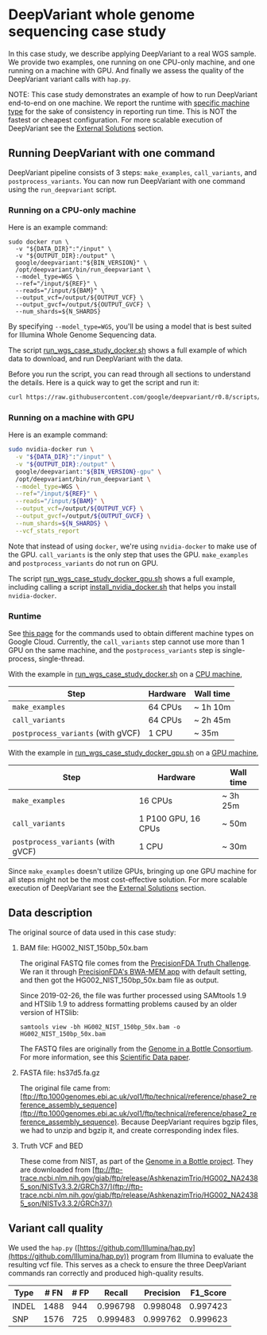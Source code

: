 # DeepVariant whole genome sequencing case study

In this case study, we describe applying DeepVariant to a real WGS sample. We
provide two examples, one running on one CPU-only machine, and one running on a
machine with GPU. And finally we assess the quality of the DeepVariant variant
calls with `hap.py`.

NOTE: This case study demonstrates an example of how to run DeepVariant
end-to-end on one machine. We report the runtime with
[specific machine type](deepvariant-details.md#commands-for-requesting-machines-used-in-case-studies)
for the sake of consistency in reporting run time. This is NOT the fastest or
cheapest configuration. For more scalable execution of DeepVariant see the
[External Solutions] section.

## Running DeepVariant with one command

DeepVariant pipeline consists of 3 steps: `make_examples`, `call_variants`, and
`postprocess_variants`. You can now run DeepVariant with one command using the
`run_deepvariant` script.

### Running on a CPU-only machine

Here is an example command:

```
sudo docker run \
  -v "${DATA_DIR}":"/input" \
  -v "${OUTPUT_DIR}:/output" \
  google/deepvariant:"${BIN_VERSION}" \
  /opt/deepvariant/bin/run_deepvariant \
  --model_type=WGS \
  --ref="/input/${REF}" \
  --reads="/input/${BAM}" \
  --output_vcf=/output/${OUTPUT_VCF} \
  --output_gvcf=/output/${OUTPUT_GVCF} \
  --num_shards=${N_SHARDS}
```

By specifying `--model_type=WGS`, you'll be using a model that is best suited
for Illumina Whole Genome Sequencing data.

The script [run_wgs_case_study_docker.sh] shows a full example of which data to
download, and run DeepVariant with the data.

Before you run the script, you can read through all sections to understand the
details. Here is a quick way to get the script and run it:

```bash
curl https://raw.githubusercontent.com/google/deepvariant/r0.8/scripts/run_wgs_case_study_docker.sh | bash
```

### Running on a machine with GPU

Here is an example command:

```bash
sudo nvidia-docker run \
  -v "${DATA_DIR}":"/input" \
  -v "${OUTPUT_DIR}:/output" \
  google/deepvariant:"${BIN_VERSION}-gpu" \
  /opt/deepvariant/bin/run_deepvariant \
  --model_type=WGS \
  --ref="/input/${REF}" \
  --reads="/input/${BAM}" \
  --output_vcf=/output/${OUTPUT_VCF} \
  --output_gvcf=/output/${OUTPUT_GVCF} \
  --num_shards=${N_SHARDS} \
  --vcf_stats_report
```

Note that instead of using `docker`, we're using `nvidia-docker` to make use of
the GPU. `call_variants` is the only step that uses the GPU.
`make_examples` and `postprocess_variants` do not run on GPU.


The script [run_wgs_case_study_docker_gpu.sh] shows a full example, including
calling a script [install_nvidia_docker.sh] that helps you install
`nvidia-docker`.

### Runtime

See
[this page](deepvariant-details.md#commands-for-requesting-machines-used-in-case-studies)
for the commands used to obtain different machine types on Google Cloud.
Currently, the `call_variants` step cannot use more than 1 GPU on the same
machine, and the `postprocess_variants` step is single-process, single-thread.

With the example in [run_wgs_case_study_docker.sh] on a [CPU machine],

Step                               | Hardware | Wall time
---------------------------------- | -------- | ---------
`make_examples`                    | 64 CPUs  | ~ 1h 10m
`call_variants`                    | 64 CPUs  | ~ 2h 45m
`postprocess_variants` (with gVCF) | 1 CPU    | ~ 35m

With the example in [run_wgs_case_study_docker_gpu.sh] on a [GPU machine],

Step                               | Hardware            | Wall time
---------------------------------- | ------------------- | ---------
`make_examples`                    | 16 CPUs             | ~ 3h 25m
`call_variants`                    | 1 P100 GPU, 16 CPUs | ~    50m
`postprocess_variants` (with gVCF) | 1 CPU               | ~    30m

Since `make_examples` doesn't utilize GPUs, bringing up one GPU machine for all
steps might not be the most cost-effective solution. For more scalable execution
of DeepVariant see the [External Solutions] section.

## Data description

The original source of data used in this case study:

1.  BAM file: HG002_NIST_150bp_50x.bam

    The original FASTQ file comes from the
    [PrecisionFDA Truth Challenge](https://precision.fda.gov/challenges/truth/).
    We ran it through
    [PrecisionFDA's BWA-MEM app](https://precision.fda.gov/apps/app-BpF9YGQ0bxjbjk6Fx1F0KJF0)
    with default setting, and then got the HG002_NIST_150bp_50x.bam file as
    output.

    Since 2019-02-26, the file was further processed using SAMtools 1.9 and
    HTSlib 1.9 to address formatting problems caused by an older version of
    HTSlib:

    ```
    samtools view -bh HG002_NIST_150bp_50x.bam -o HG002_NIST_150bp_50x.bam
    ```

    The FASTQ files are originally from the
    [Genome in a Bottle Consortium](http://jimb.stanford.edu/giab-resources/).
    For more information, see this
    [Scientific Data paper](https://www.nature.com/articles/sdata201625).

1.  FASTA file: hs37d5.fa.gz

    The original file came from:
    [ftp://ftp.1000genomes.ebi.ac.uk/vol1/ftp/technical/reference/phase2_reference_assembly_sequence](ftp://ftp.1000genomes.ebi.ac.uk/vol1/ftp/technical/reference/phase2_reference_assembly_sequence).
    Because DeepVariant requires bgzip files, we had to unzip and bgzip it, and
    create corresponding index files.

1.  Truth VCF and BED

    These come from NIST, as part of the
    [Genome in a Bottle project](http://jimb.stanford.edu/giab/). They are
    downloaded from
    [ftp://ftp-trace.ncbi.nlm.nih.gov/giab/ftp/release/AshkenazimTrio/HG002_NA24385_son/NISTv3.3.2/GRCh37/](ftp://ftp-trace.ncbi.nlm.nih.gov/giab/ftp/release/AshkenazimTrio/HG002_NA24385_son/NISTv3.3.2/GRCh37/)

## Variant call quality

We used the `hap.py`
([https://github.com/Illumina/hap.py](https://github.com/Illumina/hap.py))
program from Illumina to evaluate the resulting vcf file. This serves as a check
to ensure the three DeepVariant commands ran correctly and produced high-quality
results.

Type  | # FN | # FP | Recall   | Precision | F1\_Score
----- | ---- | ---- | -------- | --------- | ---------
INDEL | 1488 | 944  | 0.996798 | 0.998048  | 0.997423
SNP   | 1576 | 725  | 0.999483 | 0.999762  | 0.999623

[install_nvidia_docker.sh]: ../scripts/install_nvidia_docker.sh
[run_wgs_case_study_docker.sh]: ../scripts/run_wgs_case_study_docker.sh
[run_wgs_case_study_docker_gpu.sh]: ../scripts/run_wgs_case_study_docker_gpu.sh
[External Solutions]: https://github.com/google/deepvariant#external-solutions
[CPU machine]: deepvariant-details.md#command-for-a-cpu-only-machine-on-google-cloud-platform
[GPU machine]: deepvariant-details.md#command-for-a-gpu-machine-on-google-cloud-platform
